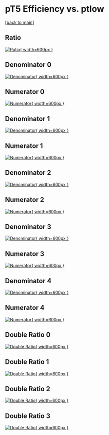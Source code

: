 # pT5 Efficiency vs. ptlow

[[back to main](./)]



## Ratio

[![Ratio](../mtv/var/pT5_base_321_-1_eff_ptlow.png){ width=600px }](../mtv/var/pT5_base_321_-1_eff_ptlow.pdf)

## Denominator 0

[![Denominator](../mtv/den/pT5_base_321_-1_eff_ptlow_den0.png){ width=600px }](../mtv/den/pT5_base_321_-1_eff_ptlow_den0.pdf)

## Numerator 0

[![Numerator](../mtv/num/pT5_base_321_-1_eff_ptlow_num0.png){ width=600px }](../mtv/num/pT5_base_321_-1_eff_ptlow_num0.pdf)

## Denominator 1

[![Denominator](../mtv/den/pT5_base_321_-1_eff_ptlow_den1.png){ width=600px }](../mtv/den/pT5_base_321_-1_eff_ptlow_den1.pdf)

## Numerator 1

[![Numerator](../mtv/num/pT5_base_321_-1_eff_ptlow_num1.png){ width=600px }](../mtv/num/pT5_base_321_-1_eff_ptlow_num1.pdf)

## Denominator 2

[![Denominator](../mtv/den/pT5_base_321_-1_eff_ptlow_den2.png){ width=600px }](../mtv/den/pT5_base_321_-1_eff_ptlow_den2.pdf)

## Numerator 2

[![Numerator](../mtv/num/pT5_base_321_-1_eff_ptlow_num2.png){ width=600px }](../mtv/num/pT5_base_321_-1_eff_ptlow_num2.pdf)

## Denominator 3

[![Denominator](../mtv/den/pT5_base_321_-1_eff_ptlow_den3.png){ width=600px }](../mtv/den/pT5_base_321_-1_eff_ptlow_den3.pdf)

## Numerator 3

[![Numerator](../mtv/num/pT5_base_321_-1_eff_ptlow_num3.png){ width=600px }](../mtv/num/pT5_base_321_-1_eff_ptlow_num3.pdf)

## Denominator 4

[![Denominator](../mtv/den/pT5_base_321_-1_eff_ptlow_den4.png){ width=600px }](../mtv/den/pT5_base_321_-1_eff_ptlow_den4.pdf)

## Numerator 4

[![Numerator](../mtv/num/pT5_base_321_-1_eff_ptlow_num4.png){ width=600px }](../mtv/num/pT5_base_321_-1_eff_ptlow_num4.pdf)

## Double Ratio 0

[![Double Ratio](../mtv/ratio/pT5_base_321_-1_eff_ptlow_ratio0.png){ width=600px }](../mtv/ratio/pT5_base_321_-1_eff_ptlow_ratio0.pdf)

## Double Ratio 1

[![Double Ratio](../mtv/ratio/pT5_base_321_-1_eff_ptlow_ratio1.png){ width=600px }](../mtv/ratio/pT5_base_321_-1_eff_ptlow_ratio1.pdf)

## Double Ratio 2

[![Double Ratio](../mtv/ratio/pT5_base_321_-1_eff_ptlow_ratio2.png){ width=600px }](../mtv/ratio/pT5_base_321_-1_eff_ptlow_ratio2.pdf)

## Double Ratio 3

[![Double Ratio](../mtv/ratio/pT5_base_321_-1_eff_ptlow_ratio3.png){ width=600px }](../mtv/ratio/pT5_base_321_-1_eff_ptlow_ratio3.pdf)

